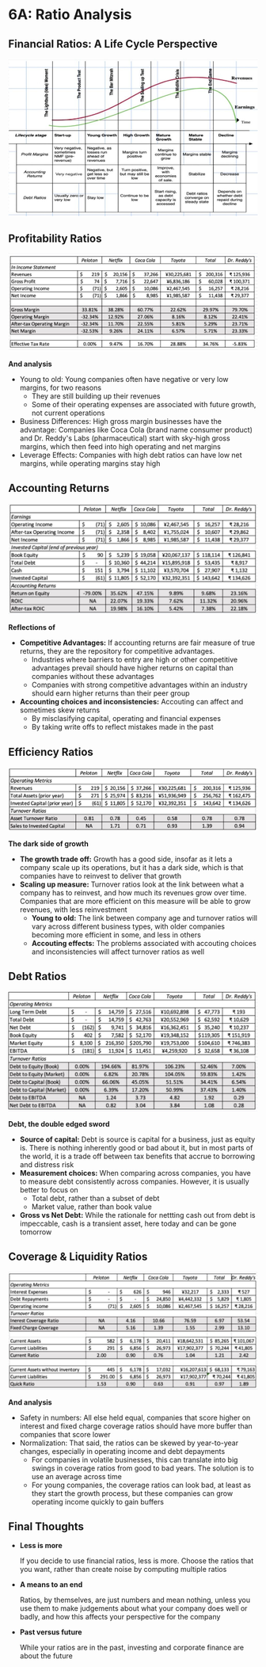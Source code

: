 # 6A: Ratio Analysis

## Financial Ratios: A Life Cycle Perspective

![image](../../media/Accounting-for-Finance_6A-Ratio-Analysis-image1.jpg)

## Profitability Ratios

![image](../../media/Accounting-for-Finance_6A-Ratio-Analysis-image2.jpg)

**And analysis**

- Young to old: Young companies often have negative or very low margins, for two reasons
  - They are still building up their revenues
  - Some of their operating expenses are associated with future growth, not current operations
- Business Differences: High gross margin businesses have the advantage: Companies like Coca Cola (brand name consumer product) and Dr. Reddy's Labs (pharmaceutical) start with sky-high gross margins, which then feed into high operating and net margins
- Leverage Effects: Companies with high debt ratios can have low net margins, while operating margins stay high

## Accounting Returns

![image](../../media/Accounting-for-Finance_6A-Ratio-Analysis-image3.jpg)

**Reflections of**

- **Competitive Advantages:** If accounting returns are fair measure of true returns, they are the repository for competitive advantages.
  - Industries where barriers to entry are high or other competitive advantages prevail should have higher returns on capital than companies without these advantages
  - Companies with strong competitive advantages within an industry should earn higher returns than their peer group
- **Accounting choices and inconsistencies:** Accouting can affect and sometimes skew returns
  - By misclasifying capital, operating and financial expenses
  - By taking write offs to reflect mistakes made in the past

## Efficiency Ratios

![image](../../media/Accounting-for-Finance_6A-Ratio-Analysis-image4.jpg)

**The dark side of growth**

- **The growth trade off:** Growth has a good side, insofar as it lets a company scale up its operations, but it has a dark side, which is that companies have to reinvest to deliver that growth
- **Scaling up measure:** Turnover ratios look at the link between what a company has to reinvest, and how much its revenues grow over time. Companies that are more efficient on this measure will be able to grow revenues, with less reinvestment
  - **Young to old:** The link between company age and turnover ratios will vary across different business types, with older companies becoming more efficient in some, and less in others
  - **Accouting effects:** The problems associated with accouting choices and inconsistencies will affect turnover ratios as well

## Debt Ratios

![image](../../media/Accounting-for-Finance_6A-Ratio-Analysis-image5.jpg)

**Debt, the double edged sword**

- **Source of capital:** Debt is source is capital for a business, just as equity is. There is nothing inherently good or bad about it, but in most parts of the world, it is a trade off between tax benefits that accrue to borrowing and distress risk
- **Measurement choices:** When comparing across companies, you have to measure debt consistently across companies. However, it is usually better to focus on
  - Total debt, rather than a subset of debt
  - Market value, rather than book value
- **Gross vs Net Debt:** While the rationale for nettting cash out from debt is impeccable, cash is a transient asset, here today and can be gone tomorrow

## Coverage & Liquidity Ratios

![image](../../media/Accounting-for-Finance_6A-Ratio-Analysis-image6.jpg)

**And analysis**

- Safety in numbers: All else held equal, companies that score higher on interest and fixed charge coverage ratios should have more buffer than companies that score lower
- Normalization: That said, the ratios can be skewed by year-to-year changes, especially in operating income and debt depayments
  - For companies in volatile businesses, this can translate into big swings in coverage ratios from good to bad years. The solution is to use an average across time
  - For young companies, the coverage ratios can look bad, at least as they start the growth process, but these companies can grow operating income quickly to gain buffers

## Final Thoughts

- **Less is more**

  If you decide to use financial ratios, less is more. Choose the ratios that you want, rather than create noise by computing multiple ratios

- **A means to an end**

  Ratios, by themselves, are just numbers and mean nothing, unless you use them to make judgements about what your company does well or badly, and how this affects your perspective for the company

- **Past versus future**

  While your ratios are in the past, investing and corporate finance are about the future
